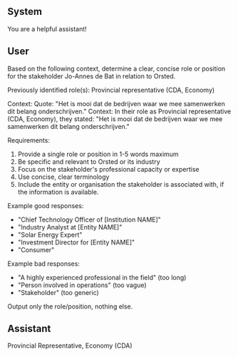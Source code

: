 ## System

You are a helpful assistant!

## User


Based on the following context, determine a clear, concise role or position for the stakeholder Jo-Annes de Bat in relation to Orsted.

Previously identified role(s): Provincial representative (CDA, Economy)

Context:
Quote: "Het is mooi dat de bedrijven waar we mee samenwerken dit belang onderschrijven."
Context: In their role as Provincial representative (CDA, Economy), they stated: "Het is mooi dat de bedrijven waar we mee samenwerken dit belang onderschrijven."

Requirements:
1. Provide a single role or position in 1-5 words maximum
2. Be specific and relevant to Orsted or its industry
3. Focus on the stakeholder's professional capacity or expertise
4. Use concise, clear terminology
5. Include the entity or organisation the stakeholder is associated with, if the information is available.

Example good responses:
- "Chief Technology Officer of [Institution NAME]"
- "Industry Analyst at [Entity NAME]"
- "Solar Energy Expert"
- "Investment Director for [Entity NAME]"
- "Consumer"

Example bad responses:
- "A highly experienced professional in the field" (too long)
- "Person involved in operations" (too vague)
- "Stakeholder" (too generic)

Output only the role/position, nothing else.


## Assistant

Provincial Representative, Economy (CDA)

